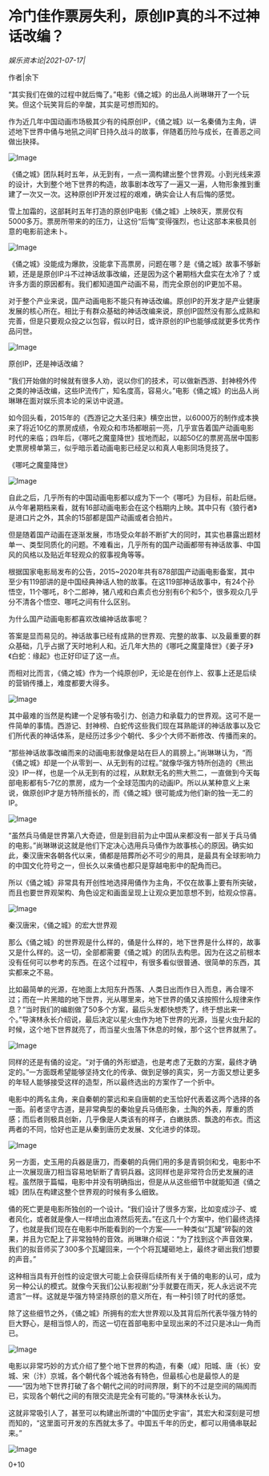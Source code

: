# 冷门佳作票房失利，原创IP真的斗不过神话改编？

*娱乐资本论|2021-07-17|*

作者|余下

“其实我们在做的过程中就后悔了。”电影《俑之城》的出品人尚琳琳开了一个玩笑。但这个玩笑背后的辛酸，其实是可想而知的。

作为近几年中国动画市场极其少有的纯原创IP，《俑之城》以一名秦俑为主角，讲述地下世界中俑与地犼之间旷日持久战斗的故事，伴随着历险与成长，在善恶之间做出抉择。

![Image](https://mmbiz.qpic.cn/mmbiz_jpg/jNZszpkibXx9Clfo1RYChFQaoPfnGGGxO5vvDSkFm02WSsecmaygEBwKMubMf7yIicZv1qNibkIpnMsw0yt7wricdw/640?wx_fmt=jpeg&tp=webp&wxfrom=5&wx_lazy=1&wx_co=1)

《俑之城》团队耗时五年，从无到有，一点一滴构建出整个世界观。小到光线来源的设计，大到整个地下世界的构造，故事剧本改写了一遍又一遍，人物形象推到重建了一次又一次。这种原创IP开发过程的艰难，确实会让人有后悔的感觉。

雪上加霜的，这部耗时五年打造的原创IP电影《俑之城》上映8天，票房仅有5000多万。票房所带来的的压力，让这份“后悔”变得强烈，也让这部本来极具创意的电影前途未卜。

![Image](https://mmbiz.qpic.cn/mmbiz_jpg/jNZszpkibXx9Clfo1RYChFQaoPfnGGGxOQ17lVo4qnbeibTewibrToRgMoJOzh1A6E3uvEovG3CagbgTknjEFKmFw/640?wx_fmt=jpeg&tp=webp&wxfrom=5&wx_lazy=1&wx_co=1)

《俑之城》没能成为爆款，没能拿下高票房，问题在哪？是《俑之城》故事不够新颖，还是是原创IP斗不过神话故事改编，还是因为这个暑期档大盘实在太冷了？或许多方面的原因都有。我们都知道国产动画不易，而完全原创的IP更加不易。

对于整个产业来说，国产动画电影不能只有神话改编。原创IP的开发才是产业健康发展的核心所在。相比于有群众基础的神话改编来说，原创IP固然没有那么成熟和完善，但是只要观众投之以包容，假以时日，或许原创的IP也能够成就更多优秀作品问世。

![Image](https://mmbiz.qpic.cn/mmbiz_png/jNZszpkibXx8r0eeusveAtyj98pKeBEz7tMuAmiadsyvAk4l30TZvmgP03RGX0iaosuL5yVawsdblYqeWUcOTHYoQ/640?wx_fmt=png&tp=webp&wxfrom=5&wx_lazy=1&wx_co=1)

原创IP，还是神话改编？

“我们开始做的时候就有很多人劝，说以你们的技术，可以做新西游、封神榜外传之类的神话改编，这些IP流传广，知名度高，容易火。”电影《俑之城》的出品人尚琳琳在面对娱乐资本论的采访中说道。

如今回头看，2015年的《西游记之大圣归来》横空出世，以6000万的制作成本换来了将近10亿的票房成绩，令观众和市场都眼前一亮，几乎宣告着国产动画电影时代的来临；四年后，《哪吒之魔童降世》拔地而起，以超50亿的票房高居中国影史票房榜单第三，似乎暗示着动画电影已经足以和真人电影同场竞技了。

《哪吒之魔童降世》

![Image](https://mmbiz.qpic.cn/mmbiz_jpg/jNZszpkibXx9Clfo1RYChFQaoPfnGGGxOWS4k99ib5dyMXTAAwWPLsyyvzOnLkXO9UKaiazxauCJyUZOTibfXvIRfQ/640?wx_fmt=jpeg&tp=webp&wxfrom=5&wx_lazy=1&wx_co=1)

自此之后，几乎所有的中国动画电影都以成为下一个《哪吒》为目标，前赴后继。从今年暑期档来看，就有16部动画电影会在这个档期内上映。其中只有《狼行者》是进口片之外，其余的15部都是国产动画或者合拍片。

但是随着国产动画在逐渐发展，市场受众年龄不断扩大的同时，其实也暴露出题材单一、类型同质化的问题。不难看出，几乎所有的国产动画都带有神话故事、中国风的风格以及贴近年轻观众的叙事视角等等。

根据国家电影局发布的公告，2015~2020年共有878部国产动画电影备案，其中至少有119部讲的是中国经典神话人物的故事。在这119部神话故事中，有24个孙悟空，11个哪吒，8个二郎神，猪八戒和白素贞也分别有6个和5个，很多观众几乎分不清各个悟空、哪吒之间有什么区别。

为什么国产动画电影都喜欢改编神话故事呢？

答案是显而易见的。神话故事已经有成熟的世界观、完整的故事、以及最重要的群众基础，几乎占据了天时地利人和。近几年大热的《哪吒之魔童降世》《姜子牙》《白蛇：缘起》也正好印证了这一点。

而相对比而言，《俑之城》作为一个纯原创IP，无论是在创作上、叙事上还是后续的营销传播上，难度都要大得多。

![Image](https://mmbiz.qpic.cn/mmbiz_jpg/jNZszpkibXx9Clfo1RYChFQaoPfnGGGxOgDicUdIv6lIvw5WBtE5lMnfvibpxZzSGice3aTATscbsw4rTJk3lYPUhA/640?wx_fmt=jpeg&tp=webp&wxfrom=5&wx_lazy=1&wx_co=1)

其中最难的当然是构建一个足够有吸引力、创造力和承载力的世界观。这可不是一件简单的事情。西游记、封神榜、白蛇传这些我们现在耳熟能详的神话故事以及它们所代表的神话体系，是经历过多少个朝代、多少个大师不断修改、传播而来的。

“那些神话故事改编而来的动画电影就像是站在巨人的肩膀上。”尚琳琳认为，“而《俑之城》却是一个从零到一、从无到有的过程。”就像华强方特所创造的《熊出没》IP一样，也是一个从无到有的过程，从默默无名的熊大熊二，一直做到今天每部电影都有5-7亿的票房，成为一个全球范围内的动画IP。所以从某种意义上来说，做原创IP才是方特所擅长的，而《俑之城》很可能成为他们新的独一无二的IP。

![Image](https://mmbiz.qpic.cn/mmbiz_jpg/jNZszpkibXx9Clfo1RYChFQaoPfnGGGxOFNdFVfndh3mQ8VoyYWbZt5caUlgoyXoR0E2WM1MwOz1drlydKEQdeg/640?wx_fmt=jpeg&tp=webp&wxfrom=5&wx_lazy=1&wx_co=1)

“虽然兵马俑是世界第八大奇迹，但是到目前为止中国从来都没有一部关于兵马俑的电影。”尚琳琳说这就是他们下定决心选用兵马俑作为故事核心的原因。确实如此，秦汉唐宋各朝各代以来，俑都是陪葬所必不可少的用具，是最具有全球影响力的中国文化符号之一，但长久以来俑也都只是穿越电影中的配角而已。

所以《俑之城》非常具有开创性地选择用俑作为主角，不仅在故事上要有所突破，而且也要世界观架构、角色设定和画面呈现上让观众更加意想不到，给观众惊喜。

![Image](https://mmbiz.qpic.cn/mmbiz_png/jNZszpkibXx8r0eeusveAtyj98pKeBEz7ejDSZf97dAE3mMYqSpwDp0blV0YsOONibSOjLz8EycRV8uxj7xc8QIg/640?wx_fmt=png&tp=webp&wxfrom=5&wx_lazy=1&wx_co=1)

秦汉唐宋，《俑之城》的宏大世界观

那么《俑之城》的世界观是什么样的，俑是什么样的，地下世界是什么样的，故事又是什么样的。这一切，全部都需要《俑之城》的团队去构思。因为在这之前根本没有任何可以参考的东西。在这个过程中，有很多看似很普通、很简单的东西，其实都来之不易。

比如最简单的光源，在地面上太阳东升西落、人类日出而作日入而息，再合理不过；而在一片黑暗的地下世界，光从哪里来，地下世界的俑又该按照什么规律来作息？“当时我们的编剧做了50多个方案，最后头发都快想秃了，终于想出来一个。”导演林永长介绍说，最后决定以星火虫作为地下世界的光源，当星火虫升起的时候，这个地下世界就亮了，而当星火虫落下休息的时候，那个这个世界就黑了。

![Image](https://mmbiz.qpic.cn/mmbiz_jpg/jNZszpkibXx9Clfo1RYChFQaoPfnGGGxOnOia9AHcUj4nlAx2NjnJN7qh18MJjfSVZEd6obIANNyHufumPkw4s3Q/640?wx_fmt=jpeg&tp=webp&wxfrom=5&wx_lazy=1&wx_co=1)

同样的还是有俑的设定。“对于俑的外形塑造，也是考虑了无数的方案，最终才确定的。”一方面既希望能够坚持文化的传承、做到足够的真实，另一方面又想让更多的年轻人能够接受这样的造型，所以最终选出的方案作了一个折中。

电影中的两名主角，来自秦朝的蒙远和来自唐朝的史玉恰好代表着这两个选择的各一面。前者坚守古道，是非常典型的秦始皇兵马俑形象，土陶的外表，厚重的质感；而后者则极具创新，几乎像是人类该有的样子，白嫩肤质、飘逸的布衣。而这两者的不同，恰好也正是从秦到唐历史发展、文化进步的体现。

![Image](https://mmbiz.qpic.cn/mmbiz_jpg/jNZszpkibXx9Clfo1RYChFQaoPfnGGGxO9mLeoZEF7vwLELmJ9Sk0YN9elX6nJQQDF1J2VCEcCiatHSvgoVHsXeQ/640?wx_fmt=jpeg&tp=webp&wxfrom=5&wx_lazy=1&wx_co=1)

另一方面，史玉用的兵器是唐刀，而秦朝的兵佣们用的多是青铜剑和戈，电影中不止一次展现唐刀相当容易地斩断了青铜兵器。这同样也是非常符合历史发展的进程。虽然限于篇幅，电影中并没有明确指出，但是从从这些细节中就能知道《俑之城》团队在构建这整个世界观的时候有多么细致。

俑的死亡更是电影所独创的一个设计。“我们设计了很多方案，比如变成沙子、或者风化，或者就是像人一样喷出血液然后死去。”在这几十个方案中，他们最终选择了，也就是我们现在在电影中所能看到的一个方案——一种类似“瓦罐”碎裂的效果，并且为它配上了非常独特的音效。尚琳琳介绍说：“为了找到这个声音效果，我们的拟音师买了300多个瓦罐回来，一个个将瓦罐砸地上，最终才砸出我们想要的声音。”

这种相当具有开创性的设定很大可能上会获得后续所有关于俑的电影的认可，成为另一种公认的模式。就像今天我们公认影视剧“分手就要在雨天，死人永远说不完遗言”一样。这就是华强方特坚持原创的意义所在，有一种引领了时代的感觉。

除了这些细节之外，《俑之城》所拥有的宏大世界观以及其背后所代表华强方特的巨大野心，是相当惊人的，而这一切在首部电影中呈现出来的不过只是冰山一角而已。

![Image](https://mmbiz.qpic.cn/mmbiz_jpg/jNZszpkibXx9Clfo1RYChFQaoPfnGGGxOYaZicX5eicDhW6TjdXwibZNF75xBZvsIGLFKhvznwqoAvgvZZicHiaAhpYQ/640?wx_fmt=jpeg&tp=webp&wxfrom=5&wx_lazy=1&wx_co=1)

电影以非常巧妙的方式介绍了整个地下世界的构造，有秦（咸）阳城、唐（长）安城、宋（汴）京城，各个朝代各个城池各有特色，但最核心也是最惊人的是——“因为地下世界打破了各个朝代之间的时间界限，剩下的不过是空间的隔阂而已，实现各个朝代之间的有限交流是完全有可能的。”导演林永长认为。

这就非常吸引人了，甚至可以构建出所谓的“中国历史宇宙”，其宏大和深刻是可想而知的，“这里面可开发的东西就太多了。中国五千年的历史，都可以用俑串联起来。”

![Image](https://mmbiz.qpic.cn/mmbiz_png/jNZszpkibXx8r0eeusveAtyj98pKeBEz7gMbSIRF8ujdpJibC3CLgiaEEY6kJq4YuKUC4cv1ZG4kjEVEHhs35Zn3Q/640?wx_fmt=png&tp=webp&wxfrom=5&wx_lazy=1&wx_co=1)

0+10

